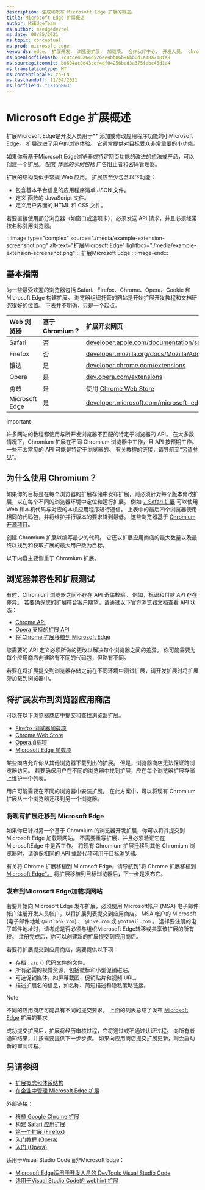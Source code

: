 ```yaml
---
description: 生成和发布 Microsoft Edge 扩展的概述。
title: Microsoft Edge 扩展概述
author: MSEdgeTeam
ms.author: msedgedevrel
ms.date: 08/25/2021
ms.topic: conceptual
ms.prod: microsoft-edge
keywords: edge， 扩展开发， 浏览器扩展， 加载项， 合作伙伴中心， 开发人员， chromium 扩展
ms.openlocfilehash: 7c8cce43a64d526ee4bb86b96bb0d1a18a718fa9
ms.sourcegitcommit: b0604ac0d43cef4df04256bed3a375febc45d1a4
ms.translationtype: MT
ms.contentlocale: zh-CN
ms.lasthandoff: 11/04/2021
ms.locfileid: "12156863"
---
```

# <a name="overview-of-microsoft-edge-extensions"></a>Microsoft Edge 扩展概述

扩展Microsoft Edge是开发人员用于** 添加或修改应用程序功能的小Microsoft Edge。  扩展改进了用户的浏览体验。  它通常提供对目标受众非常重要的小功能。

如果你有基于Microsoft Edge浏览器或特定网页功能的改进的想法或产品，可以创建一个扩展。  配套 *体验的示例包括* 广告阻止者和密码管理器。

扩展的结构类似于常规 Web 应用。  扩展应至少包含以下功能：

*   包含基本平台信息的应用程序清单 JSON 文件。
*   定义 函数的 JavaScript 文件。
*   定义用户界面的 HTML 和 CSS 文件。

若要直接使用部分浏览器（如窗口或选项卡），必须发送 API 请求，并且必须经常按名称引用浏览器。

:::image type="complex" source="./media/example-extension-screenshot.png" alt-text="扩展Microsoft Edge" lightbox="./media/example-extension-screenshot.png":::
  扩展Microsoft Edge
:::image-end:::


<!-- ====================================================================== -->
## <a name="basic-guidance"></a>基本指南

为一些最受欢迎的浏览器包括 Safari、Firefox、Chrome、Opera、Cookie 和 Microsoft Edge 构建扩展。  浏览器组织托管的网站是开始扩展开发教程和文档研究很好的位置。  下表并不明确，只是一个起点。

| Web 浏览器 | 基于 Chromium？ | 扩展开发网页 |
|:--- |:--- |:--- |
| Safari | 否 | [developer.apple.com/documentation/safariservices/safari_app_extensions](https://developer.apple.com/documentation/safariservices/safari_app_extensions) |
| Firefox | 否 | [developer.mozilla.org/docs/Mozilla/Add-ons/WebExtensions](https://developer.mozilla.org/docs/Mozilla/Add-ons/WebExtensions) |
| 镶边 | 是 | [developer.chrome.com/extensions](https://developer.chrome.com/extensions) |
| Opera | 是 | [dev.opera.com/extensions](https://dev.opera.com/extensions) |
| 勇敢 | 是 | 使用 [Chrome Web Store](https://chrome.google.com/webstore/category/extensions) |
| Microsoft Edge | 是 | [developer.microsoft.com/microsoft-edge/extensions](https://developer.microsoft.com/microsoft-edge/extensions) |

> [!IMPORTANT]
> 许多网站的教程都使用与所开发浏览器不匹配的特定于浏览器的 API。  在大多数情况下，Chromium 扩展在不同 Chromium 浏览器中工作，且 API 按预期工作。  一些不太常见的 API 可能是特定于浏览器的。  有关教程的链接，请导航至“[另请参见](#see-also)”。


<!-- ====================================================================== -->
## <a name="why-chromium"></a>为什么使用 Chromium？

如果你的目标是在每个浏览器的扩展存储中发布扩展，则必须针对每个版本修改扩展，以在每个不同的浏览器环境中定位和运行扩展。  例如 [，Safari 扩展](https://developer.apple.com/documentation/safariservices/safari_app_extensions) 可以使用 Web 和本机代码与对应的本机应用程序进行通信。  上表中的最后四个浏览器使用相同的代码包，并将维护并行版本的要求降到最低。  这些浏览器基于 [Chromium 开源项目](https://www.chromium.org/Home)。

创建 Chromium 扩展以编写最少的代码。  它还以扩展应用商店的最大数量以及最终以找到和获取扩展的最大用户数为目标。

以下内容主要侧重于 Chromium 扩展。


<!-- ====================================================================== -->
## <a name="browser-compatibility-and-extension-testing"></a>浏览器兼容性和扩展测试

有时，Chromium 浏览器之间不存在 API 奇偶校验。  例如，标识和付款 API 存在差异。  若要确保您的扩展符合客户期望，请通过以下官方浏览器文档查看 API 状态：

*   [Chrome API](https://developer.chrome.com/extensions/api_index)
*   [Opera 支持的扩展 API](https://dev.opera.com/extensions/apis)
*   [将 Chrome 扩展移植到 Microsoft Edge](./developer-guide/port-chrome-extension.md)

您需要的 API 定义必须所做的更改以解决每个浏览器之间的差异。  你可能需要为每个应用商店创建略有不同的代码包，但略有不同。

若要在将扩展提交到浏览器存储之前在不同环境中测试扩展，请开发扩展时将扩展旁加载到浏览器中。


<!-- ====================================================================== -->
## <a name="publish-your-extension-to-browser-stores"></a>将扩展发布到浏览器应用商店

可以在以下浏览器商店中提交和查找浏览器扩展。

*   [Firefox 浏览器加载项](https://addons.mozilla.org/firefox/extensions)
*   [Chrome Web Store](https://chrome.google.com/webstore/category/extensions)
*   [Opera加载项](https://addons.opera.com/extensions)
*   [Microsoft Edge 加载项](https://microsoftedge.microsoft.com/addons/category/Edge-Extensions)

某些商店允许你从其他浏览器下载列出的扩展。  但是，浏览器商店无法保证跨浏览器访问。  若要确保用户在不同的浏览器中找到扩展，应在每个浏览器扩展存储上维护一个列表。

用户可能需要在不同的浏览器中安装扩展。 在此方案中，可以将现有 Chromium扩展从一个浏览器迁移到另一个浏览器。

### <a name="migrate-an-existing-extension-to-microsoft-edge"></a>将现有扩展迁移到 Microsoft Edge

如果你已针对另一个基于 Chromium 的浏览器开发扩展，你可以将其提交到 Microsoft Edge 加载项网站。 不需要重写扩展，并且必须验证它在 MicrosoftEdge 中是否工作。  将现有 Chromium 扩展迁移到其他 Chromium 浏览器时，请确保相同的 API 或替代项可用于目标浏览器。

有关将 Chrome 扩展移植到 Microsoft Edge，请导航到"将 Chrome 扩展移植到[Microsoft Edge"。](./developer-guide/port-chrome-extension.md) 将扩展移植到目标浏览器后，下一步是发布它。

### <a name="publish-to-the-microsoft-edge-add-ons-website"></a>发布到Microsoft Edge加载项网站

若要开始向 Microsoft Edge 发布扩展，必须使用 Microsoft[](https://developer.microsoft.com/registration)帐户 (MSA) 电子邮件帐户注册开发人员帐户，以将扩展列表提交到应用商店。  MSA 帐户的 Microsoft (电子邮件地址 `@outlook.com`) 、 `@live.com` 或 `@hotmail.com` 。  选择要注册的电子邮件地址时，请考虑是否必须与组织Microsoft Edge转移或共享该扩展的所有权。  注册完成后，你可以创建新的扩展提交到应用商店。

若要将扩展提交到应用商店，需要提供以下项：

*   存档 `.zip` () 代码文件的文件。
*   所有必需的视觉资源，包括徽标和小型促销磁贴。
*   可选促销媒体，如屏幕截图、促销贴片和视频 URL。
*   描述扩展名的信息，如名称、简短描述和隐私策略链接。

> [!NOTE]
> 不同的应用商店可能具有不同的提交要求。  上面的列表总结了发布 [Microsoft Edge](./publish/publish-extension.md) 扩展的要求。

成功提交扩展后，扩展将经历审核过程，它将通过或不通过认证过程。  向所有者通知结果，并按需要提供下一步步骤。  如果向应用商店提交扩展更新，则会启动新的审阅过程。


<!-- ====================================================================== -->
## <a name="see-also"></a>另请参阅

*  [扩展概念和体系结构](./getting-started/index.md)
*  [在企业中管理 Microsoft Edge 扩展](/deployedge/microsoft-edge-manage-extensions)

外部链接：
*  [移植 Google Chrome 扩展](https://extensionworkshop.com/documentation/develop/porting-a-google-chrome-extension)
*  [构建 Safari 应用扩展](https://developer.apple.com/documentation/safariservices/safari_app_extensions/building_a_safari_app_extension)
*  [第一个扩展 (Firefox)](https://developer.mozilla.org/docs/Mozilla/Add-ons/WebExtensions/Your_first_WebExtension)
*  [入门教程 (Opera)](https://developer.chrome.com/extensions/getstarted)
*  [入门 (Opera)](https://dev.opera.com/extensions/getting-started)

适用于Visual Studio Code而非Microsoft Edge：
*  [Microsoft Edge适用于开发人员的 DevTools Visual Studio Code](../visual-studio-code/microsoft-edge-devtools-extension.md)
*  [适用于Visual Studio Code的 webhint 扩展](../visual-studio-code/webhint.md)
